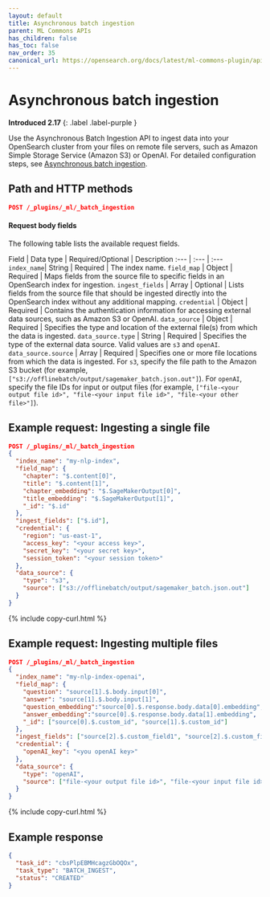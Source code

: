 ```yaml
---
layout: default
title: Asynchronous batch ingestion
parent: ML Commons APIs
has_children: false
has_toc: false
nav_order: 35
canonical_url: https://opensearch.org/docs/latest/ml-commons-plugin/api/async-batch-ingest/
---
```


# Asynchronous batch ingestion
**Introduced 2.17**
{: .label .label-purple }

Use the Asynchronous Batch Ingestion API to ingest data into your OpenSearch cluster from your files on remote file servers, such as Amazon Simple Storage Service (Amazon S3) or OpenAI. For detailed configuration steps, see [Asynchronous batch ingestion]({{site.url}}{{site.baseurl}}/ml-commons-plugin/remote-models/async-batch-ingestion/).

## Path and HTTP methods

```json
POST /_plugins/_ml/_batch_ingestion
```

#### Request body fields

The following table lists the available request fields.

Field | Data type | Required/Optional | Description
:---  | :--- | :--- 
`index_name`| String | Required | The index name. 
`field_map` | Object | Required | Maps fields from the source file to specific fields in an OpenSearch index for ingestion. 
`ingest_fields` | Array | Optional | Lists fields from the source file that should be ingested directly into the OpenSearch index without any additional mapping. 
`credential` | Object | Required | Contains the authentication information for accessing external data sources, such as Amazon S3 or OpenAI.
`data_source` | Object | Required | Specifies the type and location of the external file(s) from which the data is ingested.
`data_source.type` | String | Required | Specifies the type of the external data source. Valid values are `s3` and `openAI`.
`data_source.source` | Array | Required | Specifies one or more file locations from which the data is ingested. For `s3`, specify the file path to the Amazon S3 bucket (for example, `["s3://offlinebatch/output/sagemaker_batch.json.out"]`). For `openAI`, specify the file IDs for input or output files (for example, `["file-<your output file id>", "file-<your input file id>", "file-<your other file>"]`).

## Example request: Ingesting a single file

```json
POST /_plugins/_ml/_batch_ingestion
{
  "index_name": "my-nlp-index",
  "field_map": {
    "chapter": "$.content[0]",
    "title": "$.content[1]",
    "chapter_embedding": "$.SageMakerOutput[0]",
    "title_embedding": "$.SageMakerOutput[1]",
    "_id": "$.id"
  },
  "ingest_fields": ["$.id"],
  "credential": {
    "region": "us-east-1",
    "access_key": "<your access key>",
    "secret_key": "<your secret key>",
    "session_token": "<your session token>"
  },
  "data_source": {
    "type": "s3",
    "source": ["s3://offlinebatch/output/sagemaker_batch.json.out"]
  }
}
```
{% include copy-curl.html %}

## Example request: Ingesting multiple files

```json
POST /_plugins/_ml/_batch_ingestion
{
  "index_name": "my-nlp-index-openai",
  "field_map": {
    "question": "source[1].$.body.input[0]",
    "answer": "source[1].$.body.input[1]",
    "question_embedding":"source[0].$.response.body.data[0].embedding",
    "answer_embedding":"source[0].$.response.body.data[1].embedding",
    "_id": ["source[0].$.custom_id", "source[1].$.custom_id"]
  },
  "ingest_fields": ["source[2].$.custom_field1", "source[2].$.custom_field2"],
  "credential": {
    "openAI_key": "<you openAI key>"
  },
  "data_source": {
    "type": "openAI",
    "source": ["file-<your output file id>", "file-<your input file id>", "file-<your other file>"]
  }
}
```
{% include copy-curl.html %}

## Example response

```json
{
  "task_id": "cbsPlpEBMHcagzGbOQOx",
  "task_type": "BATCH_INGEST",
  "status": "CREATED"
}
```
